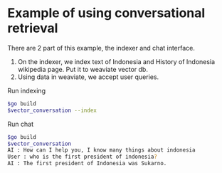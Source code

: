 
# Example of using conversational retrieval
There are 2 part of this example, the indexer and chat interface.

1. On the indexer, we index text of Indonesia and History of Indonesia wikipedia page. Put it to weaviate vector db.
2. Using data in weaviate, we accept user queries.

Run indexing
```sh
$go build
$vector_conversation --index
```

Run chat
```sh
$go build
$vector_conversation
AI : How can I help you, I know many things about indonesia
User : who is the first president of indonesia?
AI : The first president of Indonesia was Sukarno.
```